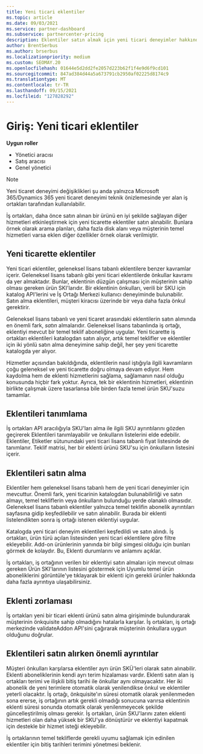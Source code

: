 ```yaml
---
title: Yeni ticari eklentiler
ms.topic: article
ms.date: 09/03/2021
ms.service: partner-dashboard
ms.subservice: partnercenter-pricing
description: Eklentiler satın almak için yeni ticari deneyimler hakkında bilgi edinin.
author: BrentSerbus
ms.author: brserbus
ms.localizationpriority: medium
ms.custom: SEOMAY.20
ms.openlocfilehash: 01644e5d2dd2fe2057d223b62f1f4e9d6f9cd101
ms.sourcegitcommit: 847ad384d44a5a673791cb2950af02225d8174c9
ms.translationtype: MT
ms.contentlocale: tr-TR
ms.lasthandoff: 09/15/2021
ms.locfileid: "127828292"
---
```

# <a name="introduction-new-commerce-add-ons"></a>Giriş: Yeni ticari eklentiler

**Uygun roller**

- Yönetici aracısı
- Satış aracısı
- Genel yönetici

> [!Note] 
> Yeni ticaret deneyimi değişiklikleri şu anda yalnızca Microsoft 365/Dynamics 365 yeni ticaret deneyimi teknik önizlemesinde yer alan iş ortakları tarafından kullanılabilir.

İş ortakları, daha önce satın alınan bir ürünü en iyi şekilde sağlayan diğer hizmetleri etkinleştirmek için yeni ticarette eklentiler satın alınabilir. Bunlara örnek olarak arama planları, daha fazla disk alanı veya müşterinin temel hizmetleri varsa eklen diğer özellikler örnek olarak verilmiştir.



## <a name="add-ons-in-new-commerce"></a>Yeni ticarette eklentiler ## 

Yeni ticari eklentiler, geleneksel lisans tabanlı eklentilere benzer kavramlar içerir. Geleneksel lisans tabanlı gibi yeni ticari eklentilerde önkullar kavramı da yer almaktadır. Bunlar, eklentinin düzgün çalışması için müşterinin sahip olması gereken ürün SKI'larıdır. Bir eklentinin önkulları, verili bir SKU için katalog API'lerini ve İş Ortağı Merkezi kullanıcı deneyiminde bulunabilir. Satın alma eklentileri, müşteri kiracısı üzerinde bir veya daha fazla önkul gerektirir.
 
Geleneksel lisans tabanlı ve yeni ticaret arasındaki eklentilerin satın alımında en önemli fark, *satın* almalarıdır. Geleneksel lisans tabanlında iş ortağı, eklentiyi mevcut bir temel teklif aboneliğine uygular. Yeni ticarette iş ortakları eklentileri katalogdan satın alıyor, artık temel teklifler ve eklentiler için iki yönlü satın alma deneyimine sahip değil, her şey yeni ticarette katalogda yer alıyor.

Hizmetler açısından bakıldığında, eklentilerin nasıl iştığıyla ilgili kavramların çoğu geleneksel ve yeni ticarette doğru olmaya devam ediyor. Hem kaydolma hem de eklenti hizmetlerini sağlama, sağlamanın nasıl olduğu konusunda hiçbir fark yoktur. Ayrıca, tek bir eklentinin hizmetleri, eklentinin birlikte çalışmak üzere tasarlansa bile birden fazla temel ürün SKU'suzu tamamlar.

## <a name="identifying-add-ons"></a>Eklentileri tanımlama ##

İş ortakları API aracılığıyla SKU'ları alma ile ilgili SKU ayrıntılarını gözden geçirerek Eklentileri tanımlayabilir ve önkulların listelerini elde edebilir. Eklentiler, Etiketler sütunundaki yeni ticari lisans tabanlı fiyat listesinde de tanımlanır. Teklif matrisi, her bir eklenti ürünü SKU'su için önkulların listesini içerir.

## <a name="purchasing-add-ons"></a>Eklentileri satın alma ##

Eklentiler hem geleneksel lisans tabanlı hem de yeni ticari deneyimler için mevcuttur. Önemli fark, yeni ticarinin katalogdan bulunabilirliği ve satın almayı, temel tekliflerin veya önkulların bulunduğu yerde olanaklı olmasıdır. Geleneksel lisans tabanlı eklentiler yalnızca temel teklifin abonelik ayrıntıları sayfasına gidip keşfedilebilir ve satın alınabilir. Burada bir eklenti listelendikten sonra iş ortağı istenen eklentiyi uygular.


Katalogda yeni ticari deneyim eklentileri keşfedildi ve satın alındı. İş ortakları, ürün türü açılan listesinden yeni ticari eklentilere göre filtre ekleyebilir. Add-on ürünlerinin yanında bir bilgi simgesi olduğu için bunları görmek de kolaydır. Bu, Eklenti durumlarını ve anlamını açıklar.


İş ortakları, iş ortağının verilen bir eklentiyi  satın almaları için mevcut olması gereken Ürün SKI'larının listesini göstermek için Uyumlu temel ürün aboneliklerini görüntüle'ye tıklayarak bir eklenti için gerekli ürünler hakkında daha fazla ayrıntıya ulaşabilirsiniz.


## <a name="add-on-enforcement"></a>Eklenti zorlaması ##

İş ortakları yeni bir ticari eklenti ürünü satın alma girişiminde bulundurarak müşterinin önkquisite sahip olmadığını hatalarla karşılar. İş ortakları, iş ortağı merkezinde validateAddon API'sini çağırarak müşterinin önkullara uygun olduğunu doğrular.

## <a name="important-details-when-purchasing-add-ons"></a>Eklentileri satın alırken önemli ayrıntılar ##

Müşteri önkulları karşılarsa eklentiler ayrı ürün SKÜ'leri olarak satın alınabilir. Eklenti aboneliklerinin kendi ayrı terim hizalaması vardır. Eklenti satın alan iş ortakları terimi ve ilişkili bitiş tarihi ile önkullar aynı olmayacaktır. Her iki abonelik de yeni terimlere otomatik olarak yenilendikse önkul ve eklentiler yeterli olacaktır. İş ortağı, önkquisite'ın süresi otomatik olarak yenilenmeden sona ererse, iş ortağının artık gerekli olmadığı sonucuna varırsa eklentinin eklenti süresi sonunda otomatik olarak yenilenmeyecek şekilde güncelleştirilmiş olması gerekir.  İş ortakları, ürün SKU'larını zaten eklenti hizmetleri olan daha yüksek bir SKU'ya dönüştürür ve eklentiyi kapatmak için destekle bir hizmet isteği ekleyebilir.

İş ortaklarının temel tekliflerde gerekli uyumu sağlamak için edinilen eklentiler için bitiş tarihleri terimini yönetmesi beklenir.

